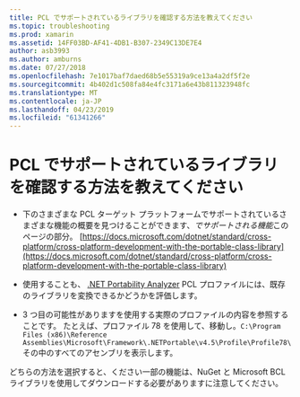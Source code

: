 ```yaml
---
title: PCL でサポートされているライブラリを確認する方法を教えてください
ms.topic: troubleshooting
ms.prod: xamarin
ms.assetid: 14FF03BD-AF41-4DB1-B307-2349C13DE7E4
author: asb3993
ms.author: amburns
ms.date: 07/27/2018
ms.openlocfilehash: 7e1017baf7daed68b5e55319a9ce13a4a2df5f2e
ms.sourcegitcommit: 4b402d1c508fa84e4fc3171a6e43b811323948fc
ms.translationtype: MT
ms.contentlocale: ja-JP
ms.lasthandoff: 04/23/2019
ms.locfileid: "61341266"
---
```

# <a name="how-can-i-view-what-libraries-are-supported-in-a-pcl"></a>PCL でサポートされているライブラリを確認する方法を教えてください

- 下のさまざまな PCL ターゲット プラットフォームでサポートされているさまざまな機能の概要を見つけることができます、*でサポートされる機能*このページの部分。 [https://docs.microsoft.com/dotnet/standard/cross-platform/cross-platform-development-with-the-portable-class-library](https://docs.microsoft.com/dotnet/standard/cross-platform/cross-platform-development-with-the-portable-class-library)

- 使用することも、 [.NET Portability Analyzer](https://visualstudiogallery.msdn.microsoft.com/1177943e-cfb7-4822-a8a6-e56c7905292b) PCL プロファイルには、既存のライブラリを変換できるかどうかを評価します。

- 3 つ目の可能性がありますを使用する実際のプロファイルの内容を参照することです。 たとえば、プロファイル 78 を使用して、移動し。`C:\Program Files (x86)\Reference Assemblies\Microsoft\Framework\.NETPortable\v4.5\Profile\Profile78\` その中のすべてのアセンブリを表示します。

どちらの方法を選択すると、ください一部の機能は、NuGet と Microsoft BCL ライブラリを使用してダウンロードする必要がありますに注意してください。
